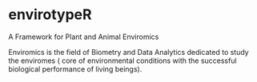 # envirotypeR
A Framework for Plant and Animal Enviromics


Enviromics is the field of Biometry and Data Analytics dedicated to study the enviromes ( core of environmental conditions with the successful biological performance of living beings).
